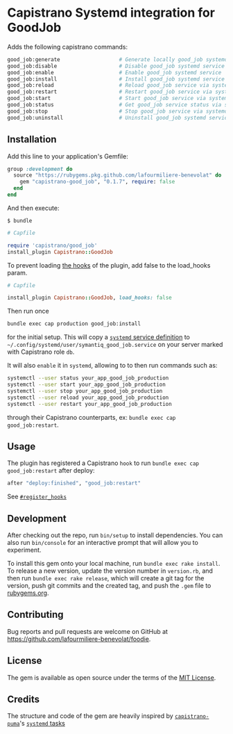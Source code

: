 # Capistrano Systemd integration for GoodJob

Adds the following capistrano commands:

```sh
good_job:generate                   # Generate locally good_job systemd service unit file
good_job:disable                    # Disable good_job systemd service
good_job:enable                     # Enable good_job systemd service
good_job:install                    # Install good_job systemd service
good_job:reload                     # Reload good_job service via systemd
good_job:restart                    # Restart good_job service via systemd
good_job:start                      # Start good_job service via systemd
good_job:status                     # Get good_job service status via systemd
good_job:stop                       # Stop good_job service via systemd
good_job:uninstall                  # Uninstall good_job systemd service
```


## Installation

Add this line to your application's Gemfile:

```ruby
group :development do
  source "https://rubygems.pkg.github.com/lafourmiliere-benevolat" do
    gem "capistrano-good_job", "0.1.7", require: false
  end
end
```

And then execute:

    $ bundle

```ruby
# Capfile

require 'capistrano/good_job'
install_plugin Capistrano::GoodJob
```

To prevent loading [the hooks](lib/capistrano/good_job.rb) of the plugin, add false to the load_hooks param.
```ruby
# Capfile

install_plugin Capistrano::GoodJob, load_hooks: false
```

Then run once

```sh
bundle exec cap production good_job:install
```

for the initial setup. This will copy a [`systemd` service definition](lib/capistrano/templates/good_job.service.erb) to `~/.config/systemd/user/symantiq_good_job.service` on your server marked with Capistrano role `db`.

It will also `enable` it in `systemd`, allowing to to then run commands such as:

```sh
systemctl --user status your_app_good_job_production
systemctl --user start your_app_good_job_production
systemctl --user stop your_app_good_job_production
systemctl --user reload your_app_good_job_production
systemctl --user restart your_app_good_job_production
```

through their Capistrano counterparts, ex: `bundle exec cap good_job:restart`.

## Usage

The plugin has registered a Capistrano `hook` to run `bundle exec cap good_job:restart` after deploy:

```ruby
after "deploy:finished", "good_job:restart"
```

See [`#register_hooks`](lib/capistrano/good_job.rb)


## Development

After checking out the repo, run `bin/setup` to install dependencies. You can also run `bin/console` for an interactive prompt that will allow you to experiment.

To install this gem onto your local machine, run `bundle exec rake install`. To release a new version, update the version number in `version.rb`, and then run `bundle exec rake release`, which will create a git tag for the version, push git commits and the created tag, and push the `.gem` file to [rubygems.org](https://rubygems.org).

## Contributing

Bug reports and pull requests are welcome on GitHub at https://github.com/lafourmiliere-benevolat/foodie.

## License

The gem is available as open source under the terms of the [MIT License](https://opensource.org/licenses/MIT).

## Credits

The structure and code of the gem are heavily inspired by [`capistrano-puma`](https://github.com/seuros/capistrano-puma)'s [`systemd` tasks](https://github.com/seuros/capistrano-puma/blob/master/lib/capistrano/tasks/systemd.rake)
